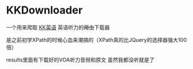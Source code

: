 # KKDownloader
一个用来爬取 [KK英语](http://www.kekenet.com) 英语听力的~~爬虫~~下载器

是之前初学XPath的时候心血来潮搞的（XPath真的比JQuery的选择器强大100倍）

results里面有下载好的VOA听力音频和原文 虽然我都没听就是了

